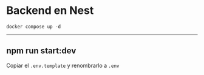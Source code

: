
# Backend en Nest

```
docker compose up -d
```

---
npm run start:dev   
---

Copiar el ```.env.template``` y renombrarlo a ```.env```